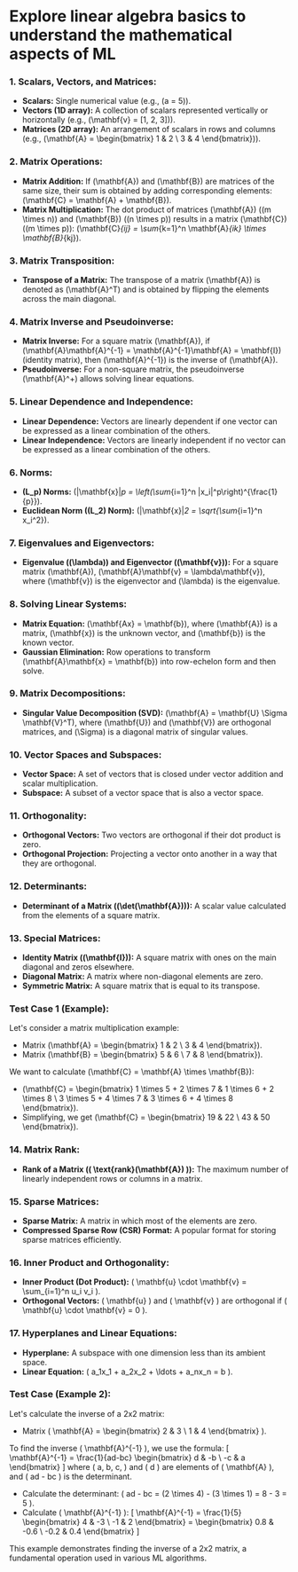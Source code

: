 # Explore linear algebra basics to understand the mathematical aspects of ML


### 1. Scalars, Vectors, and Matrices:
- **Scalars:** Single numerical value (e.g., \(a = 5\)).
- **Vectors (1D array):** A collection of scalars represented vertically or horizontally (e.g., \(\mathbf{v} = [1, 2, 3]\)).
- **Matrices (2D array):** An arrangement of scalars in rows and columns (e.g., \(\mathbf{A} = \begin{bmatrix} 1 & 2 \\ 3 & 4 \end{bmatrix}\)).

### 2. Matrix Operations:
- **Matrix Addition:** If \(\mathbf{A}\) and \(\mathbf{B}\) are matrices of the same size, their sum is obtained by adding corresponding elements: \(\mathbf{C} = \mathbf{A} + \mathbf{B}\).
- **Matrix Multiplication:** The dot product of matrices \(\mathbf{A}\) (\(m \times n\)) and \(\mathbf{B}\) (\(n \times p\)) results in a matrix \(\mathbf{C}\) (\(m \times p\)): \(\mathbf{C}_{ij} = \sum_{k=1}^n \mathbf{A}_{ik} \times \mathbf{B}_{kj}\).

### 3. Matrix Transposition:
- **Transpose of a Matrix:** The transpose of a matrix \(\mathbf{A}\) is denoted as \(\mathbf{A}^T\) and is obtained by flipping the elements across the main diagonal.

### 4. Matrix Inverse and Pseudoinverse:
- **Matrix Inverse:** For a square matrix \(\mathbf{A}\), if \(\mathbf{A}\mathbf{A}^{-1} = \mathbf{A}^{-1}\mathbf{A} = \mathbf{I}\) (identity matrix), then \(\mathbf{A}^{-1}\) is the inverse of \(\mathbf{A}\).
- **Pseudoinverse:** For a non-square matrix, the pseudoinverse \(\mathbf{A}^+\) allows solving linear equations.

### 5. Linear Dependence and Independence:
- **Linear Dependence:** Vectors are linearly dependent if one vector can be expressed as a linear combination of the others.
- **Linear Independence:** Vectors are linearly independent if no vector can be expressed as a linear combination of the others.

### 6. Norms:
- **\(L_p\) Norms:** \(\|\mathbf{x}\|_p = \left(\sum_{i=1}^n |x_i|^p\right)^{\frac{1}{p}}\).
- **Euclidean Norm (\(L_2\) Norm):** \(\|\mathbf{x}\|_2 = \sqrt{\sum_{i=1}^n x_i^2}\).

### 7. Eigenvalues and Eigenvectors:
- **Eigenvalue (\(\lambda\)) and Eigenvector (\(\mathbf{v}\)):** For a square matrix \(\mathbf{A}\), \(\mathbf{A}\mathbf{v} = \lambda\mathbf{v}\), where \(\mathbf{v}\) is the eigenvector and \(\lambda\) is the eigenvalue.

### 8. Solving Linear Systems:
- **Matrix Equation:** \(\mathbf{Ax} = \mathbf{b}\), where \(\mathbf{A}\) is a matrix, \(\mathbf{x}\) is the unknown vector, and \(\mathbf{b}\) is the known vector.
- **Gaussian Elimination:** Row operations to transform \(\mathbf{A}\mathbf{x} = \mathbf{b}\) into row-echelon form and then solve.

### 9. Matrix Decompositions:
- **Singular Value Decomposition (SVD):** \(\mathbf{A} = \mathbf{U} \Sigma \mathbf{V}^T\), where \(\mathbf{U}\) and \(\mathbf{V}\) are orthogonal matrices, and \(\Sigma\) is a diagonal matrix of singular values.

### 10. Vector Spaces and Subspaces:
- **Vector Space:** A set of vectors that is closed under vector addition and scalar multiplication.
- **Subspace:** A subset of a vector space that is also a vector space.

### 11. Orthogonality:
- **Orthogonal Vectors:** Two vectors are orthogonal if their dot product is zero.
- **Orthogonal Projection:** Projecting a vector onto another in a way that they are orthogonal.

### 12. Determinants:
- **Determinant of a Matrix (\(\det(\mathbf{A})\)):** A scalar value calculated from the elements of a square matrix.

### 13. Special Matrices:
- **Identity Matrix (\(\mathbf{I}\)):** A square matrix with ones on the main diagonal and zeros elsewhere.
- **Diagonal Matrix:** A matrix where non-diagonal elements are zero.
- **Symmetric Matrix:** A square matrix that is equal to its transpose.



### Test Case 1 (Example):
Let's consider a matrix multiplication example:
- Matrix \(\mathbf{A} = \begin{bmatrix} 1 & 2 \\ 3 & 4 \end{bmatrix}\).
- Matrix \(\mathbf{B} = \begin{bmatrix} 5 & 6 \\ 7 & 8 \end{bmatrix}\).

We want to calculate \(\mathbf{C} = \mathbf{A} \times \mathbf{B}\):
- \(\mathbf{C} = \begin{bmatrix} 1 \times 5 + 2 \times 7 & 1 \times 6 + 2 \times 8 \\ 3 \times 5 + 4 \times 7 & 3 \times 6 + 4 \times 8 \end{bmatrix}\).
- Simplifying, we get \(\mathbf{C} = \begin{bmatrix} 19 & 22 \\ 43 & 50 \end{bmatrix}\).

### 14. Matrix Rank:
- **Rank of a Matrix (\( \text{rank}(\mathbf{A}) \)):** The maximum number of linearly independent rows or columns in a matrix.

### 15. Sparse Matrices:
- **Sparse Matrix:** A matrix in which most of the elements are zero.
- **Compressed Sparse Row (CSR) Format:** A popular format for storing sparse matrices efficiently.

### 16. Inner Product and Orthogonality:
- **Inner Product (Dot Product):** \( \mathbf{u} \cdot \mathbf{v} = \sum_{i=1}^n u_i v_i \).
- **Orthogonal Vectors:** \( \mathbf{u} \) and \( \mathbf{v} \) are orthogonal if \( \mathbf{u} \cdot \mathbf{v} = 0 \).

### 17. Hyperplanes and Linear Equations:
- **Hyperplane:** A subspace with one dimension less than its ambient space.
- **Linear Equation:** \( a_1x_1 + a_2x_2 + \ldots + a_nx_n = b \).



### Test Case (Example 2):
Let's calculate the inverse of a 2x2 matrix:
- Matrix \( \mathbf{A} = \begin{bmatrix} 2 & 3 \\ 1 & 4 \end{bmatrix} \).

To find the inverse \( \mathbf{A}^{-1} \), we use the formula:
\[ \mathbf{A}^{-1} = \frac{1}{ad-bc} \begin{bmatrix} d & -b \\ -c & a \end{bmatrix} \]
where \( a, b, c, \) and \( d \) are elements of \( \mathbf{A} \), and \( ad - bc \) is the determinant.

- Calculate the determinant: \( ad - bc = (2 \times 4) - (3 \times 1) = 8 - 3 = 5 \).
- Calculate \( \mathbf{A}^{-1} \):
\[ \mathbf{A}^{-1} = \frac{1}{5} \begin{bmatrix} 4 & -3 \\ -1 & 2 \end{bmatrix} = \begin{bmatrix} 0.8 & -0.6 \\ -0.2 & 0.4 \end{bmatrix} \]

This example demonstrates finding the inverse of a 2x2 matrix, a fundamental operation used in various ML algorithms.

